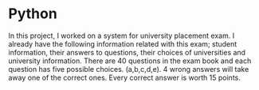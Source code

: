 # Python

In this project, I worked on a system for university placement exam.  I already have the following information related with this exam; student information,  their answers to questions, their choices of universities and university information.  There are 40 questions in the exam book and each question has five possible choices.  (a,b,c,d,e). 4 wrong answers will take away one of the correct ones. Every correct  answer is worth 15 points.
